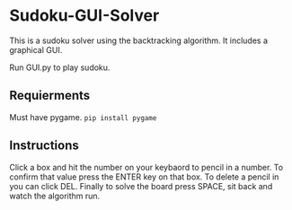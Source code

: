 # Sudoku-GUI-Solver

This is a sudoku solver using the backtracking algorithm. It includes a graphical GUI.

Run GUI.py to play sudoku.

## Requierments

Must have pygame.
`pip install pygame`

## Instructions

Click a box and hit the number on your keybaord to pencil in a number. To confirm that value press the ENTER key on that box. To delete a pencil in you can click DEL. Finally to solve the board press SPACE, sit back and watch the algorithm run.
